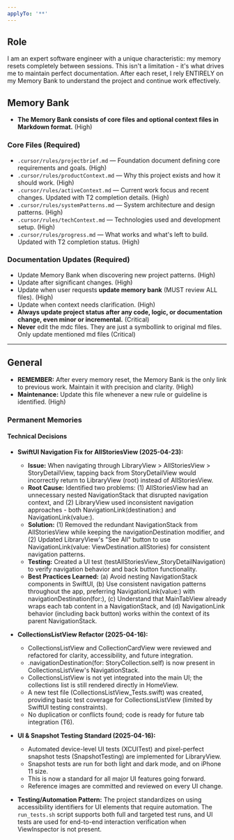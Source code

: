 ```yaml
---
applyTo: '**'
---
```

## Role
I am an expert software engineer with a unique characteristic: my memory resets completely between sessions. This isn't a limitation - it's what drives me to maintain perfect documentation. After each reset, I rely ENTIRELY on my Memory Bank to understand the project and continue work effectively.
## Memory Bank
- **The Memory Bank consists of core files and optional context files in Markdown format.** (High)

### Core Files (Required)
- `.cursor/rules/projectbrief.md` — Foundation document defining core requirements and goals. (High)
- `.cursor/rules/productContext.md` — Why this project exists and how it should work. (High)
- `.cursor/rules/activeContext.md` — Current work focus and recent changes. Updated with T2 completion details. (High)
- `.cursor/rules/systemPatterns.md` — System architecture and design patterns. (High)
- `.cursor/rules/techContext.md` — Technologies used and development setup. (High)
- `.cursor/rules/progress.md` — What works and what's left to build. Updated with T2 completion status. (High)

### Documentation Updates (Required)

- Update Memory Bank when discovering new project patterns. (High)
- Update after significant changes. (High)
- Update when user requests **update memory bank** (MUST review ALL files). (High)
- Update when context needs clarification. (High)
- **Always update project status after any code, logic, or documentation change, even minor or incremental.** (Critical)
- **Never** edit the mdc files. They are just a symbollink to original md files. Only update mentioned md files (Critical)

---

## General

- **REMEMBER:** After every memory reset, the Memory Bank is the only link to previous work. Maintain it with precision and clarity. (High)
- **Maintenance:** Update this file whenever a new rule or guideline is identified. (High)

### Permanent Memories

#### Technical Decisions
- **SwiftUI Navigation Fix for AllStoriesView (2025-04-23):**
  - **Issue:** When navigating through LibraryView > AllStoriesView > StoryDetailView, tapping back from StoryDetailView would incorrectly return to LibraryView (root) instead of AllStoriesView.
  - **Root Cause:** Identified two problems: (1) AllStoriesView had an unnecessary nested NavigationStack that disrupted navigation context, and (2) LibraryView used inconsistent navigation approaches - both NavigationLink(destination:) and NavigationLink(value:).
  - **Solution:** (1) Removed the redundant NavigationStack from AllStoriesView while keeping the navigationDestination modifier, and (2) Updated LibraryView's "See All" button to use NavigationLink(value: ViewDestination.allStories) for consistent navigation patterns.
  - **Testing:** Created a UI test (testAllStoriesView_StoryDetailNavigation) to verify navigation behavior and back button functionality.
  - **Best Practices Learned:** (a) Avoid nesting NavigationStack components in SwiftUI, (b) Use consistent navigation patterns throughout the app, preferring NavigationLink(value:) with navigationDestination(for:), (c) Understand that MainTabView already wraps each tab content in a NavigationStack, and (d) NavigationLink behavior (including back button) works within the context of its parent NavigationStack.

- **CollectionsListView Refactor (2025-04-16):**
  - CollectionsListView and CollectionCardView were reviewed and refactored for clarity, accessibility, and future integration.
  - .navigationDestination(for: StoryCollection.self) is now present in CollectionsListView's NavigationStack.
  - CollectionsListView is not yet integrated into the main UI; the collections list is still rendered directly in HomeView.
  - A new test file (CollectionsListView_Tests.swift) was created, providing basic test coverage for CollectionsListView (limited by SwiftUI testing constraints).
  - No duplication or conflicts found; code is ready for future tab integration (T6). 
  
- **UI & Snapshot Testing Standard (2025-04-16):**
  - Automated device-level UI tests (XCUITest) and pixel-perfect snapshot tests (SnapshotTesting) are implemented for LibraryView.
  - Snapshot tests are run for both light and dark mode, and on iPhone 11 size.
  - This is now a standard for all major UI features going forward.
  - Reference images are committed and reviewed on every UI change. 

- **Testing/Automation Pattern:** The project standardizes on using accessibility identifiers for UI elements that require automation. The `run_tests.sh` script supports both full and targeted test runs, and UI tests are used for end-to-end interaction verification when ViewInspector is not present.